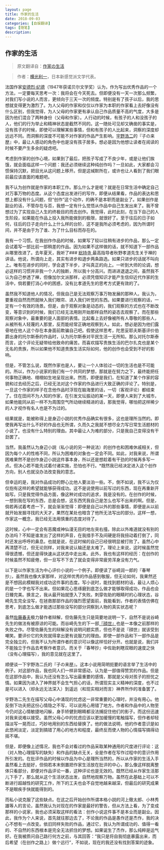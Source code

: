 ```yaml
---
layout: page
title: 作家的生活
date: 2018-09-03
categories: [自娱翻译]
tags: [随笔]
description: 
---
```



## 作家的生活

>原文翻译自：[作家の生活](https://www.aozora.gr.jp/cards/000168/files/49993_39319.html)

>作者：[横光利一](https://zh.wikipedia.org/wiki/%E6%A9%AB%E5%85%89%E5%88%A9%E4%B8%80)，日本新感觉派文学代表。

法国作家[安德烈·纪德](https://zh.wikipedia.org/zh-hans/%E5%AE%89%E5%BE%B7%E7%83%88%C2%B7%E7%B4%80%E5%BE%B7)（1947年获诺贝尔文学奖）认为，作为写出优秀作品的一个方法，一定要每天思考一次：我将会在今天死去。但即便没有一天一次那么频繁，对我们写小说的人而言，更倾向于三天一次的频度。特别是有了孩子以后，我的思想就变得更为激烈了。为人父母的作家和仅仅以作家为本职的作家看上去好像没有什么区别，但我觉得，为人父母的作家更有承认自己作品质量不高的气度，大多是因为他们混合了两种身份（父母和作家）。人行动的时候，有孩子的人和没孩子的人，他们的行为举止和精神状态是截然不同的。这一随处可见却又确凿的事实是，没有孩子的时候，即使可以理解某些事情，但和有孩子的人比起来，洞察的深度却远远不同。而洞察的深度不可能不对作家的作品产生影响。[宇野浩二](https://ja.wikipedia.org/wiki/%E5%AE%87%E9%87%8E%E6%B5%A9%E4%BA%8C)的『子の来歴』中，最让人感动的角色中也是没有孩子居多。想必是因为他想让读者在阅读的时候不要产生多余的疑虑吧。

考虑到作家的创作心境，如果到了最后，把孩子写成了不良少年，或是让他们挨饿，就会面临这样一个问题：我还必须继续这种纯创作吗？一旦如此，大家都会习惯保持沉默，把目光从这问题上移开。但是这缄默所在，或许也让人看到了我们眼前最应该直面的难题吧。


我不认为创作就是作家的本职工作。那么什么才是呢？就是在日常生活中确定自己对万事万物的态度。从这个态度出发进行的写作，即便从结果看，作品的表达和思想上都没有什么问题，但“创作”这个动作，的确不是本职而是副业了。如果创作是副业的话，不管存在与否，我想一定有什么觉悟从作品中自己生发出来了。我不曾想过为了实现自己人生的终极目的而去创作。我觉得，此时此刻，在当下自己的人生阶段，如果能在作品上投入我所能做到的极限，就很好了。至于往后的日子如何，往后的日子走向什么上什么样的台阶，这不是我所必须考虑的，因为所谓时间，并不是由于为了谁、为了什么目标而存在的。

我有一个习惯。在我创作作品的时候，如果写了较以往稍有进步的作品，那么一定会试着写一部比前一部稍差的作品。因为如果不这样做的话，就不知道下一部作品从哪里改进了。去年夏天，我听了### [総持寺 ](https://ja.wikipedia.org/wiki/%E7%B7%8F%E6%8C%81%E5%AF%BA_(%E8%8C%A8%E6%9C%A8%E5%B8%82))最高指导者秋野孝道先生关于禅的讲话。他说，所谓向上走，其实有进步和退步两条路选。如果只进步的话就不叫向上。唯有在进步的同时，学会退下半步，才叫真正的向上。一听到大师的论调，想必这样的习惯并非我一个人的独断，所以我十分高兴。而进进退退之间，虽然我不认为自己参透了禅，但像加尔文派那样，必须凭借知识才能产生信仰近代作家的生活中，倘若要打消心中的困惑，没有比孝道先生的思考方式更有效的了。


虽然我不知道他人的情况，但我自己是无法观察万事万物发展的那种人。我认为，要重视自然而然就映入我们眼帘、进入我们听觉的东西。如果要进行观察的话，一定有一个有效的场景。但是，由于观察对象是动态的，我们观察的方式也在不断改变，等意识到的时候，我们已经无法用刚开始那样自然的姿态去观察了。而在那些观察对象中，最重要的是人面部的表情。比起看上去好像被所有人尊敬的那些人，从被所有人轻蔑的人那里，反而能经常正确地观察到人。如此，想必是因为他们露骨地在他人这个存在本身面前欺骗自己吧。假使这样思考，陀思妥耶夫斯基评价伯爵出身的托尔斯泰的作品时，认为托尔斯泰对平民生活一无所知。那么对托尔斯泰而言，这个评论无疑带给他致命的痛苦。而喜欢描写贵族生活的巴尔扎克也是某个无名的贵族，所以如果他不知道贵族生活实际如何，他的创作也会受到不好的影响。

但是，不管怎么说，既然作家也是人，要让一个人体验过一切的生活也是不可能的。所以，作为小说家的我们有一个共同的梦想，那就是在努力之下，最终能把任何事物正确地、栩栩如生地呈现出来。然而，即便是我们，在知道了某个作家的容貌和过去经历之后，已经无法对这个作家的作品进行大致正确的评论了。特别是，一旦这个作家的样子在念他作品时浮现在脑海里的话，一切（客观评论）都结束了。住在田间不为人知的作家，在引发文坛振动的某一天，即便人来到了大城市，如果他能同从前一样不为周围空气所动继续精进的话，那我觉得，哪怕把这样稀少的人才视作有名人也是不为过的。


结果就是，能被称得上是身辺小説的优秀作品确实有很多，这也是理所当然的。即使我再写出什么不好的作品也无所谓，久而久之我就不想尽全力写日常生活题材的小说了。也没有什么特别的理由。其中最让人为难的部分，只是我自己变得没有干劲罢了。


当然，我虽然认为身辺小説（私小说的另一种说法）的创作也和困难休戚相关，但因为每个人的性格不同，所认为困难的对象也一定会不同。如此，对我来说，所谓困难果然不是创作身辺小説这件事本身，所以还是想趁着有干劲的时候再多写一点。但决心若不能先试着付诸实施，恐怕也不行。*既然我已经决定进入这个创作方向，别人也就没办法改变我的意志。

但幸运的是，我对作品成功的野心比他人要淡泊一些。不，倒不如说，我不认为仅仅抱有这样的希望就能够获得成功。这不是说使用以前写过的东西，现在再重新开始写。只是我觉得作品方面，像这种对成功的追求，我是没有的。在创作的时候，一想到我在写的东西，总是会想，这东西凭我自己是怎么也写不出来的啊。但是，倘若再试着考虑一下，就会渐渐觉得：即便是自己以外的那些事情，即便是从以前就开始发掘寻找的大天才，果然在某处也暗含了他所无法写出的部分。这样一想，作家这一概念，我已经无法用慎重的态度对待了。

这时候，心中一定会有恶魔或神仙漫无目的地左突右撞。除此以外难道就没有别的办法吗？不知是谁发出了这样的声音，在我措手不及间硬是将我扭动着打倒了，同时还发出呼呼的鼻息。也就是说，在这时候的自己已经很明显被打败了。虽然心中再清楚不过，但无论则样，对我来说认输还是太难了。理论上来说，这时候虽然觉得很遗憾，但还是得快速从这状态中走出来。此外，我也有这样的经历：在创作的时候虽然不知疲倦，但一旦写不下去了就会变得非常疲劳浑身没有力气。

以下是以作家生活为中心评价小说的一个例子。即便读了谷崎润一郎的『春琴抄』，虽然我也像大家那样，对这样优秀的作品感到敬服，但无论如何，我果然还是不想因此模糊我对成功这件事的态度。写小说时，能找到题材的话，最让人烦心的是一个字也写不出来。但如果花心思琢磨到底怎么做才能够取得成功，作品也会日臻完美。换言之，我从最开始就堕入了失败。刺穿佐助的眼睛时的心理状态，谷崎先生完全没写，在拯救那部作品的强烈愿望面前，我能看到，作者的表情仿佛在思考，到底怎么做才能透过那些没写的部分洞察到人物的真实状态呢？


虽然[佐藤春夫](https://zh.wikipedia.org/zh-hans/%E4%BD%90%E8%97%A4%E6%98%A5%E5%A4%AB)极力替作者辩解，但佐藤先生只是简要地说明一下，自然不是说谷崎先生的做法有被原谅的可能。而谷崎先生的下一部[『顔世』](https://www.weblio.jp/content/%E9%A1%94%E4%B8%96)也是一本像之前那样的失败之作。尽管佐藤先生的辩解没有说明问题实质，但也不是说『顔世』就该受到嘲笑。要评价它的失败就得拿出更有说服力的理由。即使一部作品和下一部作品是完全独立的，但我不认为所谓作者的意识可以像这样恰好分开。也就是说，我们并不能独立于作品去考察作者意识。而关于『春琴抄』中佐助刺瞎双眼的速度之快（没有心理描写），我的意见就在这里了。


顺便谈一下宇野浩二氏的『子の来歴』。这本小说用简明扼要的语言举了生活中的例子。对这部作品，我也同人们一样非常感动，认为是一部值得赞赏的作品。但是在这部作品中，我认为还没有怎么写出最重要的感情，那就是父母对孩子的担忧之情。如果因为进入了神界就不会生气担心的话，所谓现实主义精神的深度，也不过是可以进入（却永远无法深入）到遥远（和现实相对而言）神界所作的准备罢了。

宇野浩二先生在描写父母心中涌现的忧虑这一非常重要的心理时，并没有用心。他反倒下功夫把这份心情隐之不写，可以说用心用错了地方。作者和作品中的人物至今仍对这心情敏捷地闪躲，身手矫健到眼睛都没法捕捉住他们的影子。而这份迅速对我来说难以接受。虽然父母心中的忧虑应该以更加缓慢的笔触描写，但作者却轻描淡写一晃而过，巧妙地用别的东西给替换了。他的做法说明，他的作者意识是如此悠闲淡定，淡定到搞错了用心的地方和程度，最终反而使人物的心情描写搞得动摇不堪。

但是，即便像上述情况，我也不会对看过的作品采取某种通用的尺度进行评论：这（对人物心理描写的缺失）和作品的缺点无关，全是作者在写作过程中的意识作用所引发的。在批评作品的时候以作品为中心是理所当然的，所以从作家的生活入手虽然看上去挺好，但倘若本末倒置把作家生活放在批评的中心，那么像这样脱离整体只看部分，即便对作品评论一番，这种评论也是无效的。既然已经从作家生活那儿下手了，那么就从这个生活状态出发，自然地观察万物。虽然在此基础上可以不断进行超越性的研究工作，所下的工夫也会不自觉地越来越深，但最后的研究成果不是眼疾手快就能得到的。

而私小说克服了这些缺点。在这之后开始创作所谓本格小説的河上徹太郎、小林秀雄等人的言论，虽然我认为对现在的作家是最好的警告，但从方法上看，为了变成那样的小说家，我也必须采取这样的看法：创作小说这件事不是本业而是副业。因此，我作为个人来说，首先就往那边去了，不论我的作品是愚作还是杰作，我的决心不想有一点改变。依旧同样失败的作品，通过它，我认为所谓成功的、值得一看的、不自然的东西根本是完全无法抓住的梦想。如果诞生了杰作，那么纯粹是运气好。在我被质问自己路行何方之前，与其回答：“我只是将自我彻底暴露出来，而后希望（在创作之路上）做个远行”，不如说，现在的我还没有找到答案的迹象。
